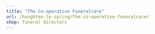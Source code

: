 ```yaml
---
title: "The Co-operative Funeralcare"
url: /houghton-le-spring/the-co-operative-funeralcare/
shop: funeral directors
---
```

